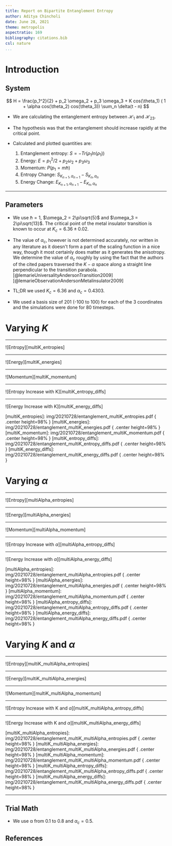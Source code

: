 ```yaml
---
title: Report on Bipartite Entanglement Entropy
author: Aditya Chincholi
date: June 28, 2021
theme: metropolis
aspectratio: 169
bibliography: citations.bib
csl: nature
...
```


# Introduction

## System

$$
    H = \frac{p_1^2}{2} + p_2 \omega_2 + p_3 \omega_3 +
    K cos(\theta_1) ( 1 + \alpha cos(\theta_2) cos(\theta_3))
    \sum_n \delta(t - n)
$$

- We are calculating the entanglement entropy between $\mathcal{H}_1$ and
    $\mathcal{H}_{23}$.

- The hypothesis was that the entanglement should increase rapidly at the
    critical point.

- Calculated and plotted quantities are:
    1. Entanglement entropy: $S = -Tr(\rho_1 ln(\rho_1))$
    2. Energy: $E = p_1^2 / 2 + p_2 \omega_2 + p_3 \omega_3$
    3. Momentum: $P(p_1 = m\hbar)$
    4. Entropy Change: $S_{K_{n+1}, \alpha_{n+1}} - S_{K_n, \alpha_n}$
    5. Energy Change: $E_{K_{n+1}, \alpha_{n+1}} - E_{K_n, \alpha_n}$

------------------------------------------------------------------------------

## Parameters

- We use $\hbar = 1$, $\omega_2 = 2\pi\sqrt{5}$ and
    $\omega_3 = 2\pi\sqrt{13}$. The critical point of the metal
    insulator transition is known to occur at $K_c = 6.36 \pm 0.02$.

- The value of $\alpha_c$, however is not determined accurately,
    nor written in any literature as it doesn't form a part of the
    scaling function in a nice way, though it most certainly does
    matter as it generates the anisotropy. We determine
    the value of $\alpha_c$ roughly by using the fact
    that the authors of the cited papers traversed the
    $K-\alpha$ space along a straight line perpendicular
    to the transition parabola. [@lemarieUniversalityAndersonTransition2009]
    [@lemarieObservationAndersonMetalinsulator2009]

- TL;DR we used $K_c = 6.36$ and $\alpha_c = 0.4303$.

- We used a basis size of 201 (-100 to 100) for each of the
    3 coordinates and the simulations were done for 80 timesteps.


# Varying $K$

----------------------------------------------------------------------------

![Entropy][multiK_entropies]

-----------------------------------------------------------------------------

![Energy][multiK_energies]

-----------------------------------------------------------------------------

![Momentum][multiK_momentum]

-----------------------------------------------------------------------------

![Entropy Increase with K][multiK_entropy_diffs]

-----------------------------------------------------------------------------

![Energy Increase with K][multiK_energy_diffs]

[multiK_entropies]: img/20210728/entanglement_multiK_entropies.pdf { .center height=98% }
[multiK_energies]: img/20210728/entanglement_multiK_energies.pdf { .center height=98% }
[multiK_momentum]: img/20210728/entanglement_multiK_momentum.pdf { .center height=98% }
[multiK_entropy_diffs]: img/20210728/entanglement_multiK_entropy_diffs.pdf { .center height=98% }
[multiK_energy_diffs]: img/20210728/entanglement_multiK_energy_diffs.pdf { .center height=98% }

# Varying $\alpha$

----------------------------------------------------------------------------

![Entropy][multiAlpha_entropies]

-----------------------------------------------------------------------------

![Energy][multiAlpha_energies]

-----------------------------------------------------------------------------

![Momentum][multiAlpha_momentum]

-----------------------------------------------------------------------------

![Entropy Increase with $\alpha$][multiAlpha_entropy_diffs]

-----------------------------------------------------------------------------

![Energy Increase with $\alpha$][multiAlpha_energy_diffs]

[multiAlpha_entropies]: img/20210728/entanglement_multiAlpha_entropies.pdf { .center height=98% }
[multiAlpha_energies]: img/20210728/entanglement_multiAlpha_energies.pdf { .center height=98% }
[multiAlpha_momentum]: img/20210728/entanglement_multiAlpha_momentum.pdf { .center height=98% }
[multiAlpha_entropy_diffs]: img/20210728/entanglement_multiAlpha_entropy_diffs.pdf { .center height=98% }
[multiAlpha_energy_diffs]: img/20210728/entanglement_multiAlpha_energy_diffs.pdf { .center height=98% }


# Varying $K$ and $\alpha$

----------------------------------------------------------------------------

![Entropy][multiK_multiAlpha_entropies]

-----------------------------------------------------------------------------

![Energy][multiK_multiAlpha_energies]

-----------------------------------------------------------------------------

![Momentum][multiK_multiAlpha_momentum]

-----------------------------------------------------------------------------

![Entropy Increase with K and $\alpha$][multiK_multiAlpha_entropy_diffs]

-----------------------------------------------------------------------------

![Energy Increase with K and $\alpha$][multiK_multiAlpha_energy_diffs]

[multiK_multiAlpha_entropies]: img/20210728/entanglement_multiK_multiAlpha_entropies.pdf { .center height=98% }
[multiK_multiAlpha_energies]: img/20210728/entanglement_multiK_multiAlpha_energies.pdf { .center height=98% }
[multiK_multiAlpha_momentum]: img/20210728/entanglement_multiK_multiAlpha_momentum.pdf { .center height=98% }
[multiK_multiAlpha_entropy_diffs]: img/20210728/entanglement_multiK_multiAlpha_entropy_diffs.pdf { .center height=98% }
[multiK_multiAlpha_energy_diffs]: img/20210728/entanglement_multiK_multiAlpha_energy_diffs.pdf { .center height=98% }

------------------------------------------------------------------------------

## Trial Math

- We use α from 0.1 to 0.8 and $α_c = 0.5$.

## References
